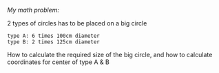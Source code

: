 *My math problem:*

2 types of circles has to be placed on a big circle
```
type A: 6 times 100cm diameter
type B: 2 times 125cm diameter
```
How to calculate the required size of the big circle, and how to calculate coordinates for center of type A & B